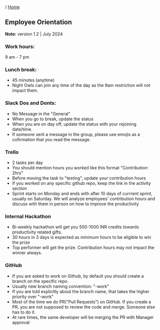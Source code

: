 / [Home](index.md)

## Employee Orientation

**Note:** version 1.2 | July 2024





### Work hours:
9 am - 7 pm

### Lunch break:
- 45 minutes (anytime)
- Night Owls can join any time of the day as the 9am restriction will not impact them.


### Slack Dos and Donts:
- No Message in the "General"
- When you go to break, update the status
- When you are on day off, update the status with your rejoining date/time.
- If someone sent a message in the group, please use emojis as a cofirmation that you read the message.


### Trello
- 2 tasks per day
- You should mention hours you worked like this format "Contribution: 2hrs"
- Before moving the task to "testing", update your contribution hours
- If you worked on any specific github repo, keep the link in the activity section
- Sprint starts on Monday and ends with after 10 days of currrent sprint, usually on Saturday. We will analyze employees' contribution hours and discuss with them in person on how to improve the productivity

### Internal Hackathon
- Bi-weekly hackathon will get you 500-1000 INR credits towards productivity related gifts.
- 30 hours in 3 days is expected as minimum hours to be eligible to win the prize
- Top performer will get the prize. Contribution hours may not impact the winner always.


### GitHub
- If you are asked to work on Github, by default you should create a branch on the specific repo.
- Usually new branch naming convention: "<yourname>-work"
- If you are told explicitly about the branch name, that takes the higher priority over "<yourname>-work"
- Most of the time we do PR("Pull Requests") on GitHub. If you create a PR, you are not supposed to review the code and merge. Someone else has to do it.
- At rare times, the same developer will be merging the PR with Manager approval

